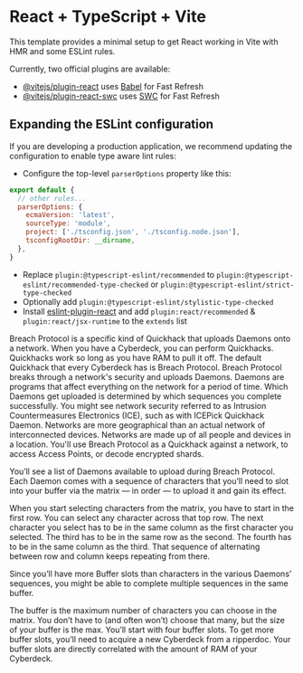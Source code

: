 # React + TypeScript + Vite

This template provides a minimal setup to get React working in Vite with HMR and some ESLint rules.

Currently, two official plugins are available:

- [@vitejs/plugin-react](https://github.com/vitejs/vite-plugin-react/blob/main/packages/plugin-react/README.md) uses [Babel](https://babeljs.io/) for Fast Refresh
- [@vitejs/plugin-react-swc](https://github.com/vitejs/vite-plugin-react-swc) uses [SWC](https://swc.rs/) for Fast Refresh

## Expanding the ESLint configuration

If you are developing a production application, we recommend updating the configuration to enable type aware lint rules:

- Configure the top-level `parserOptions` property like this:

```js
export default {
  // other rules...
  parserOptions: {
    ecmaVersion: 'latest',
    sourceType: 'module',
    project: ['./tsconfig.json', './tsconfig.node.json'],
    tsconfigRootDir: __dirname,
  },
}
```

- Replace `plugin:@typescript-eslint/recommended` to `plugin:@typescript-eslint/recommended-type-checked` or `plugin:@typescript-eslint/strict-type-checked`
- Optionally add `plugin:@typescript-eslint/stylistic-type-checked`
- Install [eslint-plugin-react](https://github.com/jsx-eslint/eslint-plugin-react) and add `plugin:react/recommended` & `plugin:react/jsx-runtime` to the `extends` list


 Breach Protocol is a specific kind of Quickhack that uploads Daemons onto a network. When you have a Cyberdeck, you can perform Quickhacks. Quickhacks work so long as you have RAM to pull it off. The default Quickhack that every Cyberdeck has is Breach Protocol. Breach Protocol breaks through a network's security and uploads Daemons. Daemons are programs that affect everything on the network for a period of time. Which Daemons get uploaded is determined by which sequences you complete successfully. You might see network security referred to as Intrusion Countermeasures Electronics (ICE), such as with ICEPick Quickhack Daemon. Networks are more geographical than an actual network of interconnected devices. Networks are made up of all people and devices in a location. You'll use Breach Protocol as a Quickhack against a network, to access Access Points, or decode encrypted shards.

 You’ll see a list of Daemons available to upload during Breach Protocol. Each Daemon comes with a sequence of characters that you’ll need to slot into your buffer via the matrix — in order — to upload it and gain its effect.

 When you start selecting characters from the matrix, you have to start in the first row. You can select any character across that top row. The next character you select has to be in the same column as the first character you selected. The third has to be in the same row as the second. The fourth has to be in the same column as the third. That sequence of alternating between row and column keeps repeating from there.

 Since you’ll have more Buffer slots than characters in the various Daemons’ sequences, you might be able to complete multiple sequences in the same buffer.

 The buffer is the maximum number of characters you can choose in the matrix. You don’t have to (and often won’t) choose that many, but the size of your buffer is the max. You’ll start with four buffer slots. To get more buffer slots, you’ll need to acquire a new Cyberdeck from a ripperdoc. Your buffer slots are directly correlated with the amount of RAM of your Cyberdeck. 